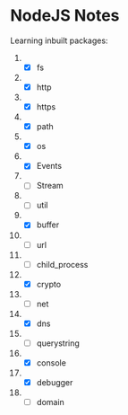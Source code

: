 # NodeJS Notes

Learning inbuilt packages:  
  1. - [x] fs  
  2. - [x] http  
  3. - [x] https  
  4. - [x] path  
  5. - [x] os  
  6. - [x] Events  
  7. - [ ] Stream  
  8. - [ ] util  
  9. - [x] buffer  
  10. - [ ] url  
  11. - [ ] child_process  
  12. - [x] crypto  
  13. - [ ] net  
  14. - [x] dns  
  15. - [ ] querystring  
  16. - [x] console  
  17. - [x] debugger  
  18. - [ ] domain
